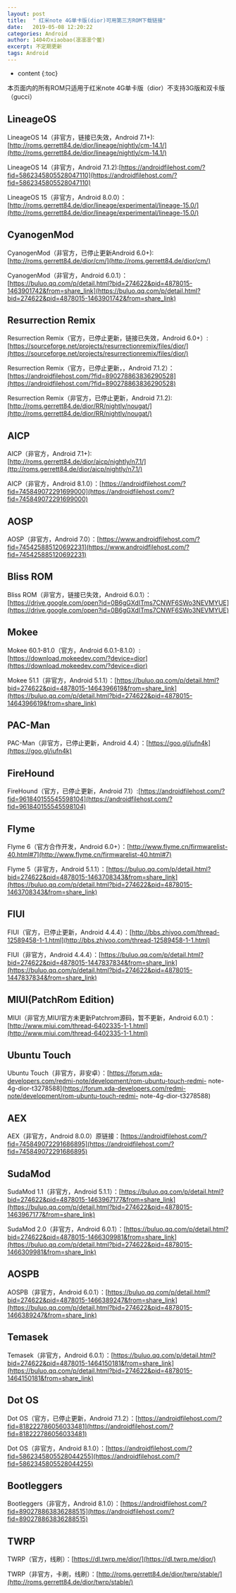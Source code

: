 ```yaml
---
layout: post
title:  " 红米note 4G单卡版(dior)可用第三方ROM下载链接"
date:   2019-05-08 12:20:22
categories: Android
author: 1404のxiaobao(凛凛凛个鳖)
excerpt: 不定期更新
tags: Android
---
```


* content
{:toc}

本页面内的所有ROM只适用于红米note 4G单卡版（dior）不支持3G版和双卡版（gucci）

## LineageOS
LineageOS 14（非官方，链接已失效，Android 7.1+):[http://roms.gerrett84.de/dior/lineage/nightly/cm-14.1/](http://roms.gerrett84.de/dior/lineage/nightly/cm-14.1/)

LineageOS 14（非官方，Android 7.1.2):[https://androidfilehost.com/?fid=5862345805528047110](https://androidfilehost.com/?fid=5862345805528047110)

LineageOS 15（非官方，Android 8.0.0）：[http://roms.gerrett84.de/dior/lineage/experimental/lineage-15.0/](http://roms.gerrett84.de/dior/lineage/experimental/lineage-15.0/)

## CyanogenMod
CyanogenMod（非官方，已停止更新Android 6.0+):[http://roms.gerrett84.de/dior/cm/](http://roms.gerrett84.de/dior/cm/)

CyanogenMod（非官方，Android 6.0.1）：[https://buluo.qq.com/p/detail.html?bid=274622&pid=4878015-1463901742&from=share_link](https://buluo.qq.com/p/detail.html?bid=274622&pid=4878015-1463901742&from=share_link)

## Resurrection Remix
Resurrection Remix（官方，已停止更新，链接已失效，Android 6.0+）:[https://sourceforge.net/projects/resurrectionremix/files/dior/](https://sourceforge.net/projects/resurrectionremix/files/dior/)

Resurrection Remix（官方，已停止更新，，Android 7.1.2）：[https://androidfilehost.com/?fid=890278863836290528](https://androidfilehost.com/?fid=890278863836290528)

Resurrection Remix（非官方，已停止更新，Android 7.1.2):[http://roms.gerrett84.de/dior/RR/nightly/nougat/](http://roms.gerrett84.de/dior/RR/nightly/nougat/)

## AICP
AICP（非官方，Android 7.1+):[http://roms.gerrett84.de/dior/aicp/nightly/n7.1/](ttp://roms.gerrett84.de/dior/aicp/nightly/n7.1/)

AICP（非官方，Android 8.1.0）：[https://androidfilehost.com/?fid=745849072291699000](https://androidfilehost.com/?fid=745849072291699000)

## AOSP
AOSP（非官方，Android 7.0）：[https://www.androidfilehost.com/?fid=745425885120692231](https://www.androidfilehost.com/?fid=745425885120692231)

## Bliss ROM
Bliss ROM（非官方，链接已失效，Android 6.0.1）：[https://drive.google.com/open?id=0B6gGXdITms7CNWF6SWo3NEVMYUE](https://drive.google.com/open?id=0B6gGXdITms7CNWF6SWo3NEVMYUE)

## Mokee
Mokee 60.1-81.0（官方，Android 6.0.1-8.1.0）:[https://download.mokeedev.com/?device=dior](https://download.mokeedev.com/?device=dior)

Mokee 51.1（非官方，Android 5.1.1）：[https://buluo.qq.com/p/detail.html?bid=274622&pid=4878015-1464396619&from=share_link](https://buluo.qq.com/p/detail.html?bid=274622&pid=4878015-1464396619&from=share_link)

## PAC-Man
PAC-Man（非官方，已停止更新，Android 4.4）：[https://goo.gl/iufn4k](https://goo.gl/iufn4k)

## FireHound
FireHound（官方，已停止更新，Android 7.1）:[https://androidfilehost.com/?fid=961840155545598104](https://androidfilehost.com/?fid=961840155545598104)

## Flyme
Flyme 6（官方合作开发，Android 6.0+）：[http://www.flyme.cn/firmwarelist-40.html#7](http://www.flyme.cn/firmwarelist-40.html#7)

Flyme 5（非官方，Android 5.1.1）：[https://buluo.qq.com/p/detail.html?bid=274622&pid=4878015-1463708343&from=share_link](https://buluo.qq.com/p/detail.html?bid=274622&pid=4878015-1463708343&from=share_link)

## FIUI
FIUI（官方，已停止更新，Android 4.4.4）：[http://bbs.zhiyoo.com/thread-12589458-1-1.html](http://bbs.zhiyoo.com/thread-12589458-1-1.html)

FIUI（非官方，Android 4.4.4）：[https://buluo.qq.com/p/detail.html?bid=274622&pid=4878015-1447837834&from=share_link](https://buluo.qq.com/p/detail.html?bid=274622&pid=4878015-1447837834&from=share_link)

## MIUI(PatchRom Edition)
MIUI（非官方,MIUI官方未更新Patchrom源码，暂不更新，Android 6.0.1）：[http://www.miui.com/thread-6402335-1-1.html](http://www.miui.com/thread-6402335-1-1.html)

## Ubuntu Touch
Ubuntu Touch（非官方，非安卓）：[https://forum.xda-developers.com/redmi-note/development/rom-ubuntu-touch-redmi-   note-4g-dior-t3278588](https://forum.xda-developers.com/redmi-note/development/rom-ubuntu-touch-redmi-   note-4g-dior-t3278588)

## AEX
AEX（非官方，Android 8.0.0）原链接：[https://androidfilehost.com/?fid=745849072291686895](https://androidfilehost.com/?fid=745849072291686895)

## SudaMod
SudaMod 1.1（非官方，Android 5.1.1）：[https://buluo.qq.com/p/detail.html?bid=274622&pid=4878015-1463967177&from=share_link](https://buluo.qq.com/p/detail.html?bid=274622&pid=4878015-1463967177&from=share_link)

SudaMod 2.0（非官方，Android 6.0.1）：[https://buluo.qq.com/p/detail.html?bid=274622&pid=4878015-1466309981&from=share_link](https://buluo.qq.com/p/detail.html?bid=274622&pid=4878015-1466309981&from=share_link)

## AOSPB
AOSPB（非官方，Android 6.0.1）：[https://buluo.qq.com/p/detail.html?bid=274622&pid=4878015-1466389247&from=share_link](https://buluo.qq.com/p/detail.html?bid=274622&pid=4878015-1466389247&from=share_link)

## Temasek
Temasek（非官方，Android 6.0.1）：[https://buluo.qq.com/p/detail.html?bid=274622&pid=4878015-1464150181&from=share_link](https://buluo.qq.com/p/detail.html?bid=274622&pid=4878015-1464150181&from=share_link)

## Dot OS
Dot OS（官方，已停止更新，Android 7.1.2）：[https://androidfilehost.com/?fid=818222786056033481](https://androidfilehost.com/?fid=818222786056033481)

Dot OS（非官方，Android 8.1.0）：[https://androidfilehost.com/?fid=5862345805528044255](https://androidfilehost.com/?fid=5862345805528044255)

## Bootleggers
Bootleggers（非官方，Android 8.1.0）：[https://androidfilehost.com/?fid=890278863836288515](https://androidfilehost.com/?fid=890278863836288515)

## TWRP
TWRP（官方，线刷）：[https://dl.twrp.me/dior/](https://dl.twrp.me/dior/)

TWRP（非官方，卡刷，线刷）：[http://roms.gerrett84.de/dior/twrp/stable/](http://roms.gerrett84.de/dior/twrp/stable/)
